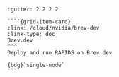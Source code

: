 `````{grid} 1 2 2 3
:gutter: 2 2 2 2

````{grid-item-card}
:link: /cloud/nvidia/brev-dev
:link-type: doc
Brev.dev
^^^
Deploy and run RAPIDS on Brev.dev

{bdg}`single-node`
````

`````
